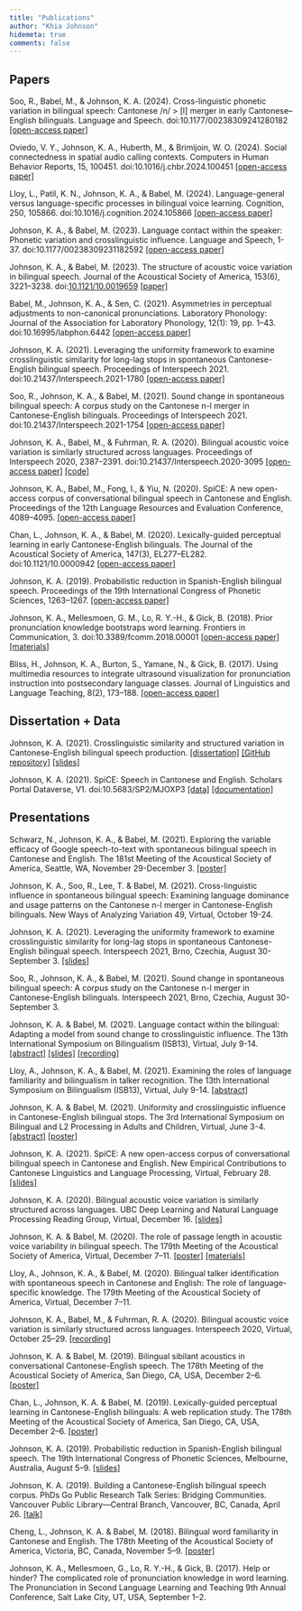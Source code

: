 ```yaml
---
title: "Publications"
author: "Khia Johnson"
hidemeta: true
comments: false
---
```


## Papers

Soo, R., Babel, M., & Johnson, K. A. (2024). Cross-linguistic phonetic variation in bilingual speech: Cantonese /n/ > [l] merger in early Cantonese–English bilinguals. Language and Speech. doi:10.1177/00238309241280182 [[open-access paper]](https://doi.org/10.1177/00238309241280182)

Oviedo, V. Y., Johnson, K. A., Huberth, M., & Brimijoin, W. O. (2024). Social connectedness in spatial audio calling contexts. Computers in Human Behavior Reports, 15, 100451. doi:10.1016/j.chbr.2024.100451 [[open-access paper]](https://doi.org/10.1016/j.chbr.2024.100451)

Lloy, L., Patil, K. N., Johnson, K. A., & Babel, M. (2024). Language-general versus language-specific processes in bilingual voice learning. Cognition, 250, 105866. doi:10.1016/j.cognition.2024.105866 [[open-access paper]](https://doi.org/10.1016/j.cognition.2024.105866)

Johnson, K. A., & Babel, M. (2023). Language contact within the speaker: Phonetic variation and crosslinguistic influence. Language and Speech, 1-37. doi:10.1177/00238309231182592 [[open-access paper]](https://doi.org/10.1177/00238309231182592)

Johnson, K. A., & Babel, M. (2023). The structure of acoustic voice variation in bilingual speech. Journal of the Acoustical Society of America, 153(6), 3221–3238. doi:[10.1121/10.0019659](https://www.doi.org/10.1121/10.0019659) [[paper]](/pdfs/johnson-babel-jasa-2023.pdf)

Babel, M., Johnson, K. A., & Sen, C. (2021). Asymmetries in perceptual adjustments to non-canonical pronunciations. Laboratory Phonology: Journal of the Association for Laboratory Phonology, 12(1): 19, pp. 1–43. doi:10.16995/labphon.6442 [[open-access paper]](https://doi.org/10.16995/labphon.6442)

Johnson, K. A. (2021). Leveraging the uniformity framework to examine crosslinguistic similarity for long-lag stops in spontaneous Cantonese-English bilingual speech. Proceedings of Interspeech 2021. doi:10.21437/Interspeech.2021-1780 [[open-access paper]](https://doi.org/10.21437/Interspeech.2021-1780)

Soo, R., Johnson, K. A., & Babel, M. (2021). Sound change in spontaneous bilingual speech: A corpus study on the Cantonese n-l merger in Cantonese-English bilinguals. Proceedings of Interspeech 2021. doi:10.21437/Interspeech.2021-1754 [[open-access paper]](https://doi.org/10.21437/Interspeech.2021-1754})

Johnson, K. A., Babel, M., & Fuhrman, R. A. (2020). Bilingual acoustic voice variation is similarly structured across languages. Proceedings of Interspeech 2020, 2387–2391. doi:10.21437/Interspeech.2020-3095 [[open-access paper]](https://doi.org/10.21437/Interspeech.2020-3095) [[code]](https://osf.io/b6hpx/)

Johnson, K. A., Babel, M., Fong, I., & Yiu, N. (2020). SpiCE: A new open-access corpus of conversational bilingual speech in Cantonese and English. Proceedings of the 12th Language Resources and Evaluation Conference, 4089–4095. [[open-access paper]](https://www.aclweb.org/anthology/2020.lrec-1.503)

Chan, L., Johnson, K. A., & Babel, M. (2020). Lexically-guided perceptual learning in early Cantonese-English bilinguals. The Journal of the Acoustical Society of America, 147(3), EL277–EL282. doi:10.1121/10.0000942 [[open-access paper]](https://asa.scitation.org/doi/full/10.1121/10.0000942)

Johnson, K. A. (2019). Probabilistic reduction in Spanish-English bilingual speech. Proceedings of the 19th International Congress of Phonetic Sciences, 1263–1267. [[open-access paper]](http://www.assta.org/proceedings/ICPhS2019/papers/ICPhS_1312.pdf)

Johnson, K. A., Mellesmoen, G. M., Lo, R. Y.-H., & Gick, B. (2018). Prior pronunciation knowledge bootstraps word learning. Frontiers in Communication, 3. doi:10.3389/fcomm.2018.00001 [[open-access paper]](https://doi.org/10.3389/fcomm.2018.00001) [[materials]](https://osf.io/h2pgm/)

Bliss, H., Johnson, K. A., Burton, S., Yamane, N., & Gick, B. (2017). Using multimedia resources to integrate ultrasound visualization for pronunciation instruction into postsecondary language classes. Journal of Linguistics and Language Teaching, 8(2), 173–188. [[open-access paper]](https://sites.google.com/site/linguisticsandlanguageteaching/home-1/volume-8-2017-issue-2/volume-8-2017-issue-2---article-bliss-et-al)

## Dissertation + Data

Johnson, K. A. (2021). Crosslinguistic similarity and structured variation in Cantonese-English bilingual speech production. [[dissertation]](http://hdl.handle.net/2429/80517) [[GitHub repository]](https://github.com/khiajohnson/dissertation) [[slides]](/pdfs/johnson-defense-slides.pdf)

Johnson, K. A. (2021). SpiCE: Speech in Cantonese and English. Scholars Portal Dataverse, V1. doi:10.5683/SP2/MJOXP3 [[data]](https://doi.org/10.5683/SP2/MJOXP3) [[documentation]](https://spice-corpus.readthedocs.io/) 

## Presentations

Schwarz, N., Johnson, K. A., & Babel, M. (2021). Exploring the variable efficacy of Google speech-to-text with spontaneous bilingual speech in Cantonese and English. The 181st Meeting of the Acoustical Society of America, Seattle, WA, November 29-December 3. [[poster]](/pdfs/schwarz-johnson-babel-asa181-poster.pdf)

Johnson, K. A., Soo, R., Lee, T. & Babel, M. (2021). Cross-linguistic influence in spontaneous bilingual speech: Examining language dominance and usage patterns on the Cantonese n-l merger in Cantonese-English bilinguals. New Ways of Analyzing Variation 49, Virtual, October 19-24.

Johnson, K. A. (2021). Leveraging the uniformity framework to examine crosslinguistic similarity for long-lag stops in spontaneous Cantonese-English bilingual speech. Interspeech 2021, Brno, Czechia, August 30-September 3. [[slides]](https://khiajohnson.github.io/interspeech2021-slides)

Soo, R., Johnson, K. A., & Babel, M. (2021). Sound change in spontaneous bilingual speech: A corpus study on the Cantonese n-l merger in Cantonese-English bilinguals. Interspeech 2021, Brno, Czechia, August 30-September 3.

Johnson, K. A. & Babel, M. (2021). Language contact within the bilingual: Adapting a model from sound change to crosslinguistic influence. The 13th International Symposium on Bilingualism (ISB13), Virtual, July 9-14. [[abstract]](/pdfs/johnson-babel-isb13-abstract.pdf) [[slides]](https://khiajohnson.github.io/isb13-slides/index.html) [[recording]](https://youtu.be/gXXJ88Rwy3Y)

Lloy, A., Johnson, K. A., & Babel, M. (2021). Examining the roles of language familiarity and bilingualism in talker recognition. The 13th International Symposium on Bilingualism (ISB13), Virtual, July 9-14. [[abstract]](/pdfs/lloy-johnson-babel-isb13-abstract.pdf)

Johnson, K. A. & Babel, M. (2021). Uniformity and crosslinguistic influence in Cantonese-English bilingual stops. The 3rd International Symposium on Bilingual and L2 Processing in Adults and Children, Virtual, June 3-4. [[abstract]](/pdfs/johnson-babel-isbpac3-abstract.pdf) [[poster]](/pdfs/johnson-babel-isbpac3-poster.pdf)

Johnson, K. A. (2021). SpiCE: A new open-access corpus of conversational bilingual speech in Cantonese and English. New Empirical Contributions to Cantonese Linguistics and Language Processing, Virtual, February 28. [[slides]](/pdfs/johnson-cantonese-workshop-2021.pdf)

Johnson, K. A. (2020). Bilingual acoustic voice variation is similarly structured across languages. UBC Deep Learning and Natural Language Processing Reading Group, Virtual, December 16. [[slides]](/pdfs/johnson-ubc-dl-nlp-slides-2020.pdf)

Johnson, K. A. & Babel, M. (2020). The role of passage length in acoustic voice variability in bilingual speech. The 179th Meeting of the Acoustical Society of America, Virtual, December 7–11. [[poster]](/pdfs/johnson-babel-asa179-poster.pdf) [[materials]](https://osf.io/b6hpx/) 

Lloy, A., Johnson, K. A., & Babel, M. (2020). Bilingual talker identification with spontaneous speech in Cantonese and English: The role of language-specific knowledge. The 179th Meeting of the Acoustical Society of America, Virtual, December 7–11.

Johnson, K. A., Babel, M., & Fuhrman, R. A. (2020). Bilingual acoustic voice variation is similarly structured across languages. Interspeech 2020, Virtual, October 25–29. [[recording]](https://youtu.be/vhRuEWEIRao)

Johnson, K. A. & Babel, M. (2019). Bilingual sibilant acoustics in conversational Cantonese-English speech. The 178th Meeting of the Acoustical Society of America, San Diego, CA, USA, December 2–6. [[poster]](/pdfs/johnson-babel-asa178-poster.pdf)

Chan, L., Johnson, K. A. & Babel, M. (2019). Lexically-guided perceptual learning in Cantonese-English bilinguals: A web replication study. The 178th Meeting of the Acoustical Society of America, San Diego, CA, USA, December 2–6. [[poster]](/pdfs/chan-johnson-babel-asa178-poster.pdf)

Johnson, K. A. (2019). Probabilistic reduction in Spanish-English bilingual speech. The 19th International Congress of Phonetic Sciences, Melbourne, Australia, August 5–9. [[slides]](/pdfs/johnson-icphs2019-slides.pdf)

Johnson, K. A. (2019). Building a Cantonese-English bilingual speech corpus. PhDs Go Public Research Talk Series: Bridging Communities. Vancouver Public Library—Central Branch, Vancouver, BC, Canada, April 26. [[talk]](https://youtu.be/lMAhAQfaOlE)

Cheng, L., Johnson, K. A. & Babel, M. (2018). Bilingual word familiarity in Cantonese and English. The 178th Meeting of the Acoustical Society of America, Victoria, BC, Canada, November 5–9. [[poster]](/pdfs/cheng-johnson-babel-asa176-poster.pdf)

Johnson, K. A., Mellesmoen, G., Lo, R. Y.-H., & Gick, B. (2017). Help or hinder? The complicated role of pronunciation knowledge in word learning. The Pronunciation in Second Language Learning and Teaching 9th Annual Conference, Salt Lake City, UT, USA, September 1–2.